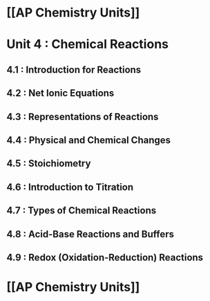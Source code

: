 # [[AP Chemistry Units]]

# Unit 4 : Chemical Reactions
## 4.1 : Introduction for Reactions
## 4.2 : Net Ionic Equations
## 4.3 : Representations of Reactions
## 4.4 : Physical and Chemical Changes
## 4.5 : Stoichiometry
## 4.6 : Introduction to Titration
## 4.7 : Types of Chemical Reactions
## 4.8 : Acid-Base Reactions and Buffers
## 4.9 : Redox (Oxidation-Reduction) Reactions

# [[AP Chemistry Units]]